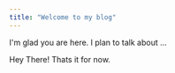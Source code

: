 ```yaml
---
title: "Welcome to my blog"
---
```


I'm glad you are here. I plan to talk about ...

Hey There! 
Thats it for now.
